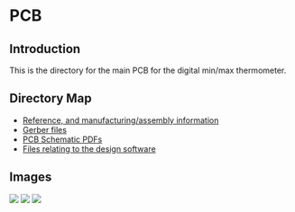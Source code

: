 # PCB

## Introduction

This is the directory for the main PCB for the digital min/max thermometer. 

## Directory Map

- [Reference, and manufacturing/assembly information](./resources)
- [Gerber files](./gerbers)
- [PCB Schematic PDFs](./schematics)
- [Files relating to the design software](./project-files)

## Images

<img src="resources/.README/pcb-layer_view" />
<img src="resources/.README/pcb-render-top" />
<img src="resources/.README/pcb-render-bottom" />
